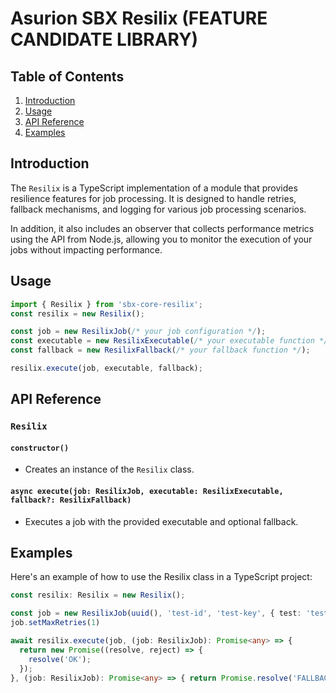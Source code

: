 # Asurion SBX Resilix (FEATURE CANDIDATE LIBRARY)

## Table of Contents

1. [Introduction](#introduction)
2. [Usage](#usage)
3. [API Reference](#api-reference)
4. [Examples](#examples)

## Introduction

The `Resilix` is a TypeScript implementation of a module that provides resilience features for job processing. It is designed to handle retries, fallback mechanisms, and logging for various job processing scenarios.

In addition, it also includes an observer that collects performance metrics using the API from Node.js, allowing you to monitor the execution of your jobs without impacting performance.

## Usage

```ts
import { Resilix } from 'sbx-core-resilix';
const resilix = new Resilix();

const job = new ResilixJob(/* your job configuration */);
const executable = new ResilixExecutable(/* your executable function */);
const fallback = new ResilixFallback(/* your fallback function */);

resilix.execute(job, executable, fallback);
```

## API Reference

### `Resilix`

#### `constructor()`

- Creates an instance of the `Resilix` class.

#### `async execute(job: ResilixJob, executable: ResilixExecutable, fallback?: ResilixFallback)`

- Executes a job with the provided executable and optional fallback.

## Examples

Here's an example of how to use the Resilix class in a TypeScript project:

```ts
const resilix: Resilix = new Resilix();

const job = new ResilixJob(uuid(), 'test-id', 'test-key', { test: 'test' });
job.setMaxRetries(1)

await resilix.execute(job, (job: ResilixJob): Promise<any> => {
  return new Promise((resolve, reject) => {
    resolve('OK');
  });
}, (job: ResilixJob): Promise<any> => { return Promise.resolve('FALLBACK OK') });
```

